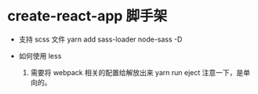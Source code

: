 # create-react-app 脚手架

- 支持 scss 文件
  yarn add sass-loader node-sass -D

- 如何使用 less

  1. 需要将 webpack 相关的配置给解放出来
    yarn run eject    注意一下，是单向的。
